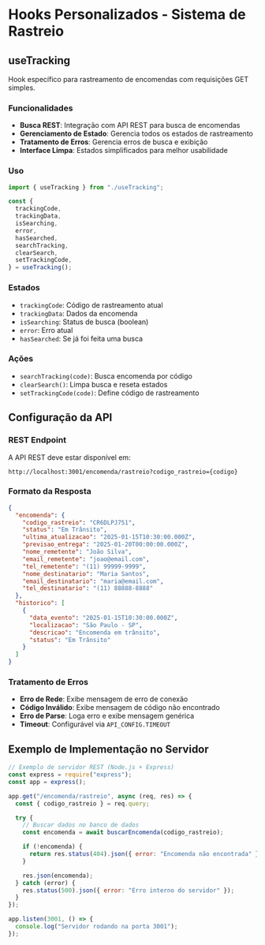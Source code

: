 # Hooks Personalizados - Sistema de Rastreio

## useTracking

Hook específico para rastreamento de encomendas com requisições GET simples.

### Funcionalidades

- **Busca REST**: Integração com API REST para busca de encomendas
- **Gerenciamento de Estado**: Gerencia todos os estados de rastreamento
- **Tratamento de Erros**: Gerencia erros de busca e exibição
- **Interface Limpa**: Estados simplificados para melhor usabilidade

### Uso

```javascript
import { useTracking } from "./useTracking";

const {
  trackingCode,
  trackingData,
  isSearching,
  error,
  hasSearched,
  searchTracking,
  clearSearch,
  setTrackingCode,
} = useTracking();
```

### Estados

- `trackingCode`: Código de rastreamento atual
- `trackingData`: Dados da encomenda
- `isSearching`: Status de busca (boolean)
- `error`: Erro atual
- `hasSearched`: Se já foi feita uma busca

### Ações

- `searchTracking(code)`: Busca encomenda por código
- `clearSearch()`: Limpa busca e reseta estados
- `setTrackingCode(code)`: Define código de rastreamento

## Configuração da API

### REST Endpoint

A API REST deve estar disponível em:

```
http://localhost:3001/encomenda/rastreio?codigo_rastreio={codigo}
```

### Formato da Resposta

```json
{
  "encomenda": {
    "codigo_rastreio": "CR6DLPJ751",
    "status": "Em Trânsito",
    "ultima_atualizacao": "2025-01-15T10:30:00.000Z",
    "previsao_entrega": "2025-01-20T00:00:00.000Z",
    "nome_remetente": "João Silva",
    "email_remetente": "joao@email.com",
    "tel_remetente": "(11) 99999-9999",
    "nome_destinatario": "Maria Santos",
    "email_destinatario": "maria@email.com",
    "tel_destinatario": "(11) 88888-8888"
  },
  "historico": [
    {
      "data_evento": "2025-01-15T10:30:00.000Z",
      "localizacao": "São Paulo - SP",
      "descricao": "Encomenda em trânsito",
      "status": "Em Trânsito"
    }
  ]
}
```

### Tratamento de Erros

- **Erro de Rede**: Exibe mensagem de erro de conexão
- **Código Inválido**: Exibe mensagem de código não encontrado
- **Erro de Parse**: Loga erro e exibe mensagem genérica
- **Timeout**: Configurável via `API_CONFIG.TIMEOUT`

## Exemplo de Implementação no Servidor

```javascript
// Exemplo de servidor REST (Node.js + Express)
const express = require("express");
const app = express();

app.get("/encomenda/rastreio", async (req, res) => {
  const { codigo_rastreio } = req.query;

  try {
    // Buscar dados no banco de dados
    const encomenda = await buscarEncomenda(codigo_rastreio);

    if (!encomenda) {
      return res.status(404).json({ error: "Encomenda não encontrada" });
    }

    res.json(encomenda);
  } catch (error) {
    res.status(500).json({ error: "Erro interno do servidor" });
  }
});

app.listen(3001, () => {
  console.log("Servidor rodando na porta 3001");
});
```
